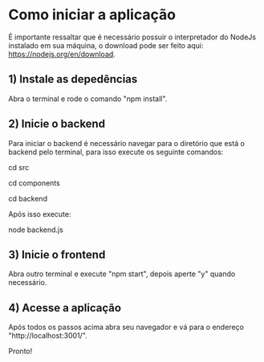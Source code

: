 # Como iniciar a aplicação

É importante ressaltar que é necessário possuir o interpretador do NodeJs instalado em sua máquina, o download pode ser feito aqui: https://nodejs.org/en/download.

## 1) Instale as depedências

Abra o terminal e rode o comando "npm install".

## 2) Inicie o backend

Para iniciar o backend é necessário navegar para o diretório que está o backend pelo terminal, para isso execute os seguinte comandos:

cd src

cd components

cd backend

Após isso execute:

node backend.js

## 3) Inicie o frontend 

Abra outro terminal e execute "npm start", depois aperte "y" quando necessário.

## 4) Acesse a aplicação

Após todos os passos acima abra seu navegador e vá para o endereço "http://localhost:3001/".

Pronto!
